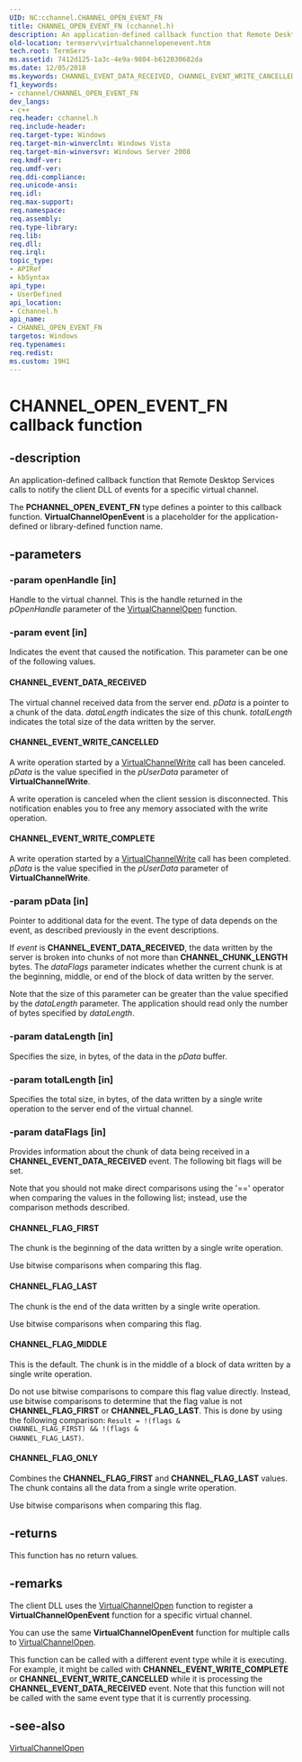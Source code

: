 ```yaml
---
UID: NC:cchannel.CHANNEL_OPEN_EVENT_FN
title: CHANNEL_OPEN_EVENT_FN (cchannel.h)
description: An application-defined callback function that Remote Desktop Services calls to notify the client DLL of events for a specific virtual channel.
old-location: termserv\virtualchannelopenevent.htm
tech.root: TermServ
ms.assetid: 7412d125-1a3c-4e9a-9804-b612030682da
ms.date: 12/05/2018
ms.keywords: CHANNEL_EVENT_DATA_RECEIVED, CHANNEL_EVENT_WRITE_CANCELLED, CHANNEL_EVENT_WRITE_COMPLETE, CHANNEL_FLAG_FIRST, CHANNEL_FLAG_LAST, CHANNEL_FLAG_MIDDLE, CHANNEL_FLAG_ONLY, CHANNEL_OPEN_EVENT_FN, CHANNEL_OPEN_EVENT_FN callback function [Remote Desktop Services], VirtualChannelOpenEvent callback, _win32_virtualchannelopenevent, cchannel/CHANNEL_OPEN_EVENT_FN, termserv.virtualchannelopenevent
f1_keywords:
- cchannel/CHANNEL_OPEN_EVENT_FN
dev_langs:
- c++
req.header: cchannel.h
req.include-header: 
req.target-type: Windows
req.target-min-winverclnt: Windows Vista
req.target-min-winversvr: Windows Server 2008
req.kmdf-ver: 
req.umdf-ver: 
req.ddi-compliance: 
req.unicode-ansi: 
req.idl: 
req.max-support: 
req.namespace: 
req.assembly: 
req.type-library: 
req.lib: 
req.dll: 
req.irql: 
topic_type:
- APIRef
- kbSyntax
api_type:
- UserDefined
api_location:
- Cchannel.h
api_name:
- CHANNEL_OPEN_EVENT_FN
targetos: Windows
req.typenames: 
req.redist: 
ms.custom: 19H1
---
```


# CHANNEL_OPEN_EVENT_FN callback function


## -description


An application-defined callback function that Remote Desktop Services calls to notify the client DLL of 
     events for a specific virtual channel.

The <b>PCHANNEL_OPEN_EVENT_FN</b> type defines a pointer to this callback function. 
    <b>VirtualChannelOpenEvent</b> is a 
    placeholder for the application-defined or library-defined function name.


## -parameters




### -param openHandle [in]

Handle to the virtual channel. This is the handle returned in the <i>pOpenHandle</i> 
      parameter of the <a href="https://docs.microsoft.com/windows/desktop/api/cchannel/nc-cchannel-virtualchannelopen">VirtualChannelOpen</a> 
      function.


### -param event [in]

Indicates the event that caused the notification. This parameter can be one of the following values.



#### CHANNEL_EVENT_DATA_RECEIVED

The virtual channel received data from the server end. <i>pData</i> is a pointer to a 
        chunk of the data. <i>dataLength</i> indicates the size of this chunk. 
        <i>totalLength</i> indicates the total size of the data written by the server.



#### CHANNEL_EVENT_WRITE_CANCELLED

A write operation started by a 
         <a href="https://docs.microsoft.com/windows/desktop/api/cchannel/nc-cchannel-virtualchannelwrite">VirtualChannelWrite</a> call has been 
         canceled. <i>pData</i> is the value specified in the <i>pUserData</i> 
         parameter of <b>VirtualChannelWrite</b>.

A write operation is canceled when the client session is disconnected. This notification enables you to 
         free any memory associated with the write operation.



#### CHANNEL_EVENT_WRITE_COMPLETE

A write operation started by a 
        <a href="https://docs.microsoft.com/windows/desktop/api/cchannel/nc-cchannel-virtualchannelwrite">VirtualChannelWrite</a> call has 
        been completed. <i>pData</i> is the value specified in the 
        <i>pUserData</i> parameter of 
        <b>VirtualChannelWrite</b>.


### -param pData [in]

Pointer to additional data for the event. The type of data depends on the event, as described previously in 
       the event descriptions.

If <i>event</i> is <b>CHANNEL_EVENT_DATA_RECEIVED</b>, the data written 
       by the server is broken into chunks of not more than <b>CHANNEL_CHUNK_LENGTH</b> bytes. The 
       <i>dataFlags</i> parameter indicates whether the current chunk is at the beginning, middle, 
       or end of the block of data written by the server.

Note that the size of this parameter can be greater 
       than the value specified by the <i>dataLength</i> parameter. The application should read 
       only the number of bytes specified by <i>dataLength</i>.


### -param dataLength [in]

Specifies the size, in bytes, of the data in the <i>pData</i> buffer.


### -param totalLength [in]

Specifies the total size, in bytes, of the data written by a single write operation to the server end of 
      the virtual channel.


### -param dataFlags [in]

Provides information about the chunk of data being received in a 
       <b>CHANNEL_EVENT_DATA_RECEIVED</b> event. The following bit flags will be set.

Note that you should not make direct comparisons using the '==' operator when comparing the values in the 
       following list; instead, use the comparison methods described.



#### CHANNEL_FLAG_FIRST

The chunk is the beginning of the data written by a single write operation.

Use bitwise comparisons when comparing this flag.



#### CHANNEL_FLAG_LAST

The chunk is the end of the data written by a single write operation.

Use bitwise comparisons when comparing this flag.



#### CHANNEL_FLAG_MIDDLE

This is the default. The chunk is in the middle of a block of data written by a single write operation.

Do not use bitwise comparisons to compare this flag value directly. Instead, use bitwise comparisons to 
         determine that the flag value is not <b>CHANNEL_FLAG_FIRST</b> or 
         <b>CHANNEL_FLAG_LAST</b>. This is done by using the following comparison: 
         <code>Result = !(flags &amp; CHANNEL_FLAG_FIRST) &amp;&amp; !(flags &amp; CHANNEL_FLAG_LAST)</code>.



#### CHANNEL_FLAG_ONLY

Combines the <b>CHANNEL_FLAG_FIRST</b> and <b>CHANNEL_FLAG_LAST</b> 
         values. The chunk contains all the data from a single write operation.

Use bitwise comparisons when comparing this flag.


## -returns



This function has no return values.




## -remarks



The client DLL uses the 
    <a href="https://docs.microsoft.com/windows/desktop/api/cchannel/nc-cchannel-virtualchannelopen">VirtualChannelOpen</a> function to 
    register a <b>VirtualChannelOpenEvent</b> 
    function for a specific virtual channel.

You can use the same 
    <b>VirtualChannelOpenEvent</b> function for 
    multiple calls to <a href="https://docs.microsoft.com/windows/desktop/api/cchannel/nc-cchannel-virtualchannelopen">VirtualChannelOpen</a>.

This function can be called with a different event type while it is executing. For example, it might be called 
    with <b>CHANNEL_EVENT_WRITE_COMPLETE</b> or 
    <b>CHANNEL_EVENT_WRITE_CANCELLED</b> while it is processing the 
    <b>CHANNEL_EVENT_DATA_RECEIVED</b> event. Note that this function will not be called with the 
    same event type that it is currently processing.




## -see-also




<a href="https://docs.microsoft.com/windows/desktop/api/cchannel/nc-cchannel-virtualchannelopen">VirtualChannelOpen</a>
 

 

